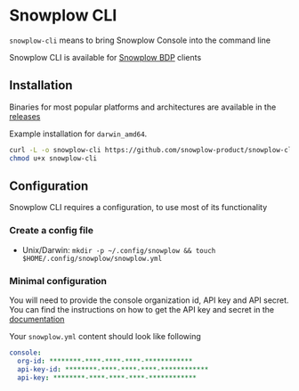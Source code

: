 # Snowplow CLI

`snowplow-cli` means to bring Snowplow Console into the command line

<!-- TODO: Add screenshot -->

Snowplow CLI is available for [Snowplow BDP](https://docs.snowplow.io/docs/feature-comparison/) clients

<!-- ## Documentation -->
<!-- TODO: Add docs link-->

## Installation
Binaries for most popular platforms and architectures are available in the [releases](https://github.com/snowplow-product/snowplow-cli/releases)

Example installation for `darwin_amd64`.

```bash
curl -L -o snowplow-cli https://github.com/snowplow-product/snowplow-cli/releases/latest/download/snowplow-cli_darwin_amd64
chmod u+x snowplow-cli
```

## Configuration
Snowplow CLI requires a configuration, to use most of its functionality

### Create a config file
- Unix/Darwin: `mkdir -p ~/.config/snowplow && touch $HOME/.config/snowplow/snowplow.yml`
<!-- TODO: Windows -->

### Minimal configuration
You will need to provide the console organization id, API key and API secret.
You can find the instructions on how to get the API key and secret in the [documentation](https://docs.snowplow.io/docs/using-the-snowplow-console/managing-console-api-authentication/#credentials-ui-v3)

Your `snowplow.yml` content should look like following
```yaml
console:
  org-id: ********-****-****-****-************
  api-key-id: ********-****-****-****-************
  api-key: ********-****-****-****-************
```
